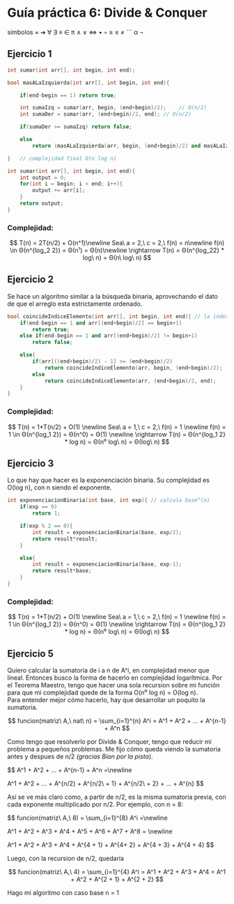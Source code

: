 # Guía práctica 6: Divide & Conquer

simbolos × ➔ ∀ ∃ ≡ ∈ π ∧ ∨ ⇔ • ◦ ≥ ≤ ≠ ``` α ¬

## Ejercicio 1

```cpp
int sumar(int arr[], int begin, int end);

bool masALaIzquierda(int arr[], int begin, int end){

    if(end-begin == 1) return true;

    int sumaIzq = sumar(arr, begin, (end+begin)/2);    // O(n/2)
    int sumaDer = sumar(arr, (end+begin)/2, end); // O(n/2)

    if(sumaDer >= sumaIzq) return false;

    else
        return (masALaIzquierda(arr, begin, (end+begin)/2) and masALaIzquierda(arr, (end+begin)/2, end)); // O(log n + log n)

}   // complejidad final O(n log n)

int sumar(int arr[], int begin, int end){
    int output = 0;
    for(int i = begin; i < end; i++){
        output += arr[i];
    }
    return output;
}
```

### Complejidad:
$$
T(n) = 2T(n/2) + O(n^1)\newline  
Sea\ a = 2,\ c = 2,\ f(n) = n\newline      
f(n) \in Θ(n^{log_2 2}) = Θ(n¹) = Θ(n)\newline    
\rightarrow T(n) = Θ(n^{log_22} * log\ n) = Θ(n\ log\ n)
$$


## Ejercicio 2

Se hace un algoritmo similar a la búsqueda binaria, aprovechando el dato de que el arreglo esta estríctamente ordenado.

```cpp
bool coincideIndiceElemento(int arr[], int begin, int end){ // la indexación comienza en 1
    if(end-begin == 1 and arr[(end+begin)/2] == begin+1)
        return true;
    else if(end-begin == 1 and arr[(end+begin)/2] != begin+1)
        return false;

    else{
        if(arr[((end+begin)/2) - 1] >= (end+begin)/2)
            return coincideIndiceElemento(arr, begin, (end+begin)/2);
        else
            return coincideIndiceElemento(arr, (end+begin)/2, end);
    }
}
```

### Complejidad:
$$
T(n) = 1*T(n/2) + O(1) \newline
Sea\ a = 1,\ c = 2,\ f(n) = 1 \newline
f(n) = 1 \in Θ(n^{log_1 2}) = Θ(n^0) = Θ(1) \newline 
\rightarrow T(n) = Θ(n^{log_1 2} * log n) = Θ(n⁰ log\ n) = Θ(log\ n)
$$

## Ejercicio 3

Lo que hay que hacer es la exponenciación binaria. Su complejidad es O(log n), con n siendo el exponente.

```cpp
int exponenciacionBinaria(int base, int exp){ // calcula base^(n)
    if(exp == 0)
        return 1;

    if(exp % 2 == 0){
        int result = exponenciacionBinaria(base, exp/2);
        return result*result;
    }

    else{
        int result = exponenciacionBinaria(base, exp-1);
        return result*base;
    }
}
```

### Complejidad:
$$
T(n) = 1*T(n/2) + O(1) \newline
Sea\ a = 1,\ c = 2,\ f(n) = 1 \newline
f(n) = 1 \in Θ(n^{log_1 2}) = Θ(n^0) = Θ(1) \newline 
\rightarrow T(n) = Θ(n^{log_1 2} * log n) = Θ(n⁰ log\ n) = Θ(log\ n)
$$

## Ejercicio 5

Quiero calcular la sumatoria de i a n de A^i, en complejidad menor que lineal. Entonces busco la forma de hacerlo en complejidad logarítmica. Por el Teorema Maestro, tengo que hacer una sola recursion sobre mi función para que mi complejidad quede de la forma O(n⁰ log n) = O(log n).  
Para entender mejor cómo hacerlo, hay que desarrollar un poquito la sumatoria.  

$$
funcion(matriz\ A,\ nat\ n) =
\sum_{i=1}^{n} A^i = A^1 + A^2 + ... + A^{n-1} + A^n
$$

Como tengo que resolverlo por Divide & Conquer, tengo que reducir mi problema a pequeños problemas. Me fijo cómo queda viendo la sumatoria antes y despues de n/2 _(gracias Bian por la pista)_.  

$$
A^1 + A^2 + ... + A^{n-1} + A^n =\newline

A^1 + A^2 + ... + A^{n/2} + A^{n/2\ + 1} + A^{n/2\ + 2} + ... + A^{n} 
$$ 

Así se ve más claro como, a partir de n/2, es la misma sumatoria previa, con cada exponente multiplicado por n/2. Por ejemplo, con n = 8:

$$
funcion(matriz\ A,\ 8) =
\sum_{i=1}^{8} A^i =\newline

A^1 + A^2 + A^3 + A^4 + A^5 + A^6 + A^7 + A^8 = \newline

A^1 + A^2 + A^3 + A^4 + A^{4 + 1} + A^{4+ 2} + A^{4 + 3} + A^{4 + 4}
$$

Luego, con la recursion de n/2, quedaría 

$$
funcion(matriz\ A,\ 4) =
\sum_{i=1}^{4} A^i = A^1 + A^2 + A^3 + A^4 = A^1 + A^2 + A^{2 + 1} + A^{2 + 2}
$$

Hago mi algoritmo con caso base n = 1

```cpp
```
